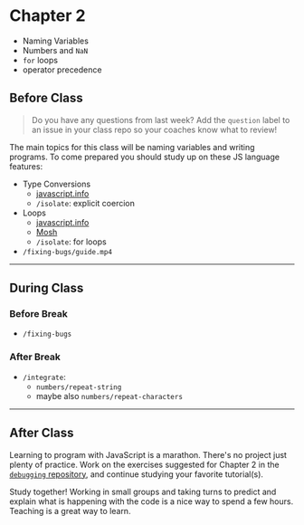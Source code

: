 # Chapter 2

- Naming Variables
- Numbers and `NaN`
- `for` loops
- operator precedence

## Before Class

> Do you have any questions from last week? Add the `question` label to an issue in your class repo so your coaches know what to review!

The main topics for this class will be naming variables and writing programs.
To come prepared you should study up on these JS language features:

- Type Conversions
  - [javascript.info](https://javascript.info/type-conversions)
  - `/isolate`: explicit coercion
- Loops
  - [javascript.info](https://javascript.info/while-for)
  - [Mosh](https://www.youtube.com/watch?v=s9wW2PpJsmQ)
  - `/isolate`: for loops
- `/fixing-bugs/guide.mp4`

---

## During Class

### Before Break

- `/fixing-bugs`

### After Break

- `/integrate`:
  - `numbers/repeat-string`
  - maybe also `numbers/repeat-characters`

---

## After Class

Learning to program with JavaScript is a marathon. There's no project just plenty of practice. Work on the exercises suggested for Chapter 2 in the [`debugging` repository](https://github.com/HackYourFutureBelgium/debugging), and continue studying your favorite tutorial(s).

Study together! Working in small groups and taking turns to predict and explain
what is happening with the code is a nice way to spend a few hours. Teaching is
a great way to learn.
